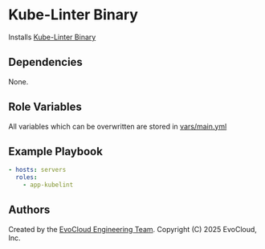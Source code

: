 Kube-Linter Binary
=====

Installs [Kube-Linter Binary](https://docs.kubelinter.io/)

Dependencies
------------

None.

Role Variables
--------------

All variables which can be overwritten are stored in [vars/main.yml](vars/main.yml)

Example Playbook
----------------

```yml
- hosts: servers
  roles:
    - app-kubelint
```

Authors
------------------

Created by the [EvoCloud Engineering Team](https://evocloud.dev). Copyright (C) 2025 EvoCloud, Inc.